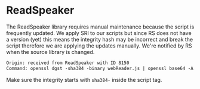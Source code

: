 # ReadSpeaker

The ReadSpeaker library requires manual maintenance because the script is frequently updated.
We apply SRI to our scripts but since RS does not have a version (yet) this means the integrity hash may be incorrect and break the script therefore we are applying the updates manually. We're notified by RS when the source library is changed.

```txt
Origin: received from ReadSpeaker with ID 8150
Command: openssl dgst -sha384 -binary webReader.js | openssl base64 -A
```

Make sure the integrity starts with `sha384-` inside the script tag.
